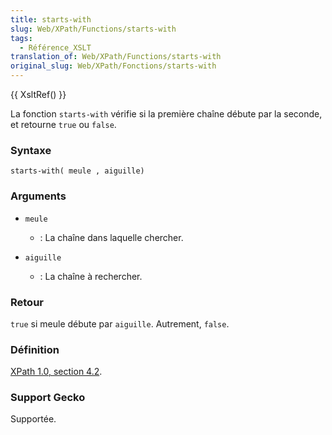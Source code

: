 ```yaml
---
title: starts-with
slug: Web/XPath/Functions/starts-with
tags:
  - Référence_XSLT
translation_of: Web/XPath/Functions/starts-with
original_slug: Web/XPath/Fonctions/starts-with
---
```

{{ XsltRef() }}

La fonction `starts-with` vérifie si la première chaîne débute par la seconde, et retourne `true` ou `false`.

### Syntaxe

```
starts-with( meule , aiguille)
```

### Arguments

- `meule`
  - : La chaîne dans laquelle chercher.

- `aiguille`
  - : La chaîne à rechercher.

### Retour

`true` si meule débute par `aiguille`. Autrement, `false`.

### Définition

[XPath 1.0, section 4.2](http://www.w3.org/TR/xpath#function-starts-with).

### Support Gecko

Supportée.
